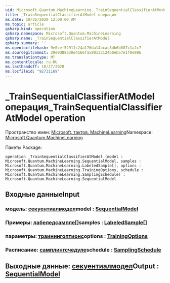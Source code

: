 ```yaml
---
uid: Microsoft.Quantum.MachineLearning._TrainSequentialClassifierAtModel
title: _TrainSequentialClassifierAtModel операция
ms.date: 10/26/2020 12:00:00 AM
ms.topic: article
qsharp.kind: operation
qsharp.namespace: Microsoft.Quantum.MachineLearning
qsharp.name: _TrainSequentialClassifierAtModel
qsharp.summary: ''
ms.openlocfilehash: 9e0cef52911c24a176da14bcac8db6b887c1a2c7
ms.sourcegitcommit: 29e0d88a30e4166fa580132124b0eb57e1f0e986
ms.translationtype: MT
ms.contentlocale: ru-RU
ms.lasthandoff: 10/27/2020
ms.locfileid: "92731169"
---
```

# <a name="_trainsequentialclassifieratmodel-operation"></a><span data-ttu-id="dca1c-102">_TrainSequentialClassifierAtModel операция</span><span class="sxs-lookup"><span data-stu-id="dca1c-102">_TrainSequentialClassifierAtModel operation</span></span>

<span data-ttu-id="dca1c-103">Пространство имен: [Microsoft. тактов. MachineLearning](xref:Microsoft.Quantum.MachineLearning)</span><span class="sxs-lookup"><span data-stu-id="dca1c-103">Namespace: [Microsoft.Quantum.MachineLearning](xref:Microsoft.Quantum.MachineLearning)</span></span>

<span data-ttu-id="dca1c-104">Пакеты [](https://nuget.org/packages/)</span><span class="sxs-lookup"><span data-stu-id="dca1c-104">Package: [](https://nuget.org/packages/)</span></span>




```qsharp
operation _TrainSequentialClassifierAtModel (model : Microsoft.Quantum.MachineLearning.SequentialModel, samples : Microsoft.Quantum.MachineLearning.LabeledSample[], options : Microsoft.Quantum.MachineLearning.TrainingOptions, schedule : Microsoft.Quantum.MachineLearning.SamplingSchedule) : Microsoft.Quantum.MachineLearning.SequentialModel
```


## <a name="input"></a><span data-ttu-id="dca1c-105">Входные данные</span><span class="sxs-lookup"><span data-stu-id="dca1c-105">Input</span></span>

### <a name="model--sequentialmodel"></a><span data-ttu-id="dca1c-106">модель: [секуентиалмодел](xref:Microsoft.Quantum.MachineLearning.SequentialModel)</span><span class="sxs-lookup"><span data-stu-id="dca1c-106">model : [SequentialModel](xref:Microsoft.Quantum.MachineLearning.SequentialModel)</span></span>




### <a name="samples--labeledsample"></a><span data-ttu-id="dca1c-107">Примеры: [лабеледсампле](xref:Microsoft.Quantum.MachineLearning.LabeledSample)[]</span><span class="sxs-lookup"><span data-stu-id="dca1c-107">samples : [LabeledSample](xref:Microsoft.Quantum.MachineLearning.LabeledSample)[]</span></span>




### <a name="options--trainingoptions"></a><span data-ttu-id="dca1c-108">параметры: [траинингоптионс](xref:Microsoft.Quantum.MachineLearning.TrainingOptions)</span><span class="sxs-lookup"><span data-stu-id="dca1c-108">options : [TrainingOptions](xref:Microsoft.Quantum.MachineLearning.TrainingOptions)</span></span>




### <a name="schedule--samplingschedule"></a><span data-ttu-id="dca1c-109">Расписание: [самплингсчедуле](xref:Microsoft.Quantum.MachineLearning.SamplingSchedule)</span><span class="sxs-lookup"><span data-stu-id="dca1c-109">schedule : [SamplingSchedule](xref:Microsoft.Quantum.MachineLearning.SamplingSchedule)</span></span>





## <a name="output--sequentialmodel"></a><span data-ttu-id="dca1c-110">Выходные данные: [секуентиалмодел](xref:Microsoft.Quantum.MachineLearning.SequentialModel)</span><span class="sxs-lookup"><span data-stu-id="dca1c-110">Output : [SequentialModel](xref:Microsoft.Quantum.MachineLearning.SequentialModel)</span></span>

